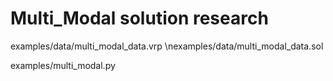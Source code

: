 # Multi_Modal solution research

examples/data/multi_modal_data.vrp
\nexamples/data/multi_modal_data.sol

examples/multi_modal.py
